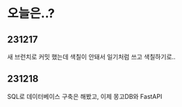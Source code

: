 # 오늘은..?

## 231217
새 브런치로 커밋 했는데 색칠이 안돼서 일기처럼 쓰고 색칠하기로..

## 231218
SQL로 데이터베이스 구축은 해봤고, 이제 몽고DB와 FastAPI